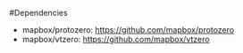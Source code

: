 #Dependencies
* mapbox/protozero: https://github.com/mapbox/protozero
* mapbox/vtzero: https://github.com/mapbox/vtzero

